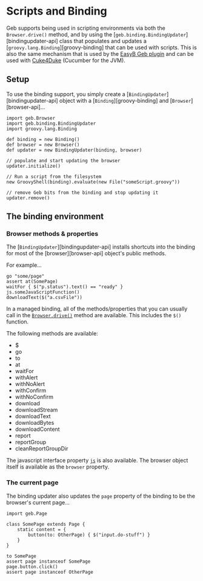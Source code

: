 # Scripts and Binding

Geb supports being used in scripting environments via both the `Browser.drive()` method, and by using the [`geb.binding.BindingUpdater`][bindingupdater-api] class that populates and updates a [`groovy.lang.Binding`][groovy-binding] that can be used with scripts. This is also the same mechanism that is used by the [EasyB Geb plugin](testing.html#easyb) and can be used with [Cuke4Duke](testing.html#cucumber_cuke4duke) (Cucumber for the JVM).

## Setup

To use the binding support, you simply create a [`BindingUpdater`][bindingupdater-api] object with a [`Binding`][groovy-binding] and [`Browser`][browser-api]…

    import geb.Browser
    import geb.binding.BindingUpdater
    import groovy.lang.Binding
    
    def binding = new Binding()
    def browser = new Browser()
    def updater = new BindingUpdater(binding, browser)
    
    // populate and start updating the browser
    updater.initialize()
    
    // Run a script from the filesystem
    new GroovyShell(binding).evaluate(new File("someScript.groovy"))
    
    // remove Geb bits from the binding and stop updating it
    updater.remove()
    
## The binding environment

### Browser methods & properties

The [`BindingUpdater`][bindingupdater-api] installs shortcuts into the binding for most of the [browser][browser-api] object's public methods. 

For example…

	go "some/page"
	assert at(SomePage)
	waitFor { $("p.status").text() == "ready" }
	js.someJavaScriptFunction()
	downloadText($("a.csvFile"))

In a managed binding, all of the methods/properties that you can usually call in the [`Browser.drive()`](#the_drive_method) method are available. This includes the `$()` function.

The following methods are available:

* $
* go
* to
* at
* waitFor
* withAlert
* withNoAlert
* withConfirm
* withNoConfirm
* download
* downloadStream
* downloadText
* downloadBytes
* downloadContent
* report
* reportGroup
* cleanReportGroupDir

The javascript interface property [`js`](javascript.html#the_js_object) is also available. The browser object itself is available as the `browser` property.

### The current page

The binding updater also updates the `page` property of the binding to be the browser's current page…

	import geb.Page
	
	class SomePage extends Page {
		static content = {
			button(to: OtherPage) { $("input.do-stuff") }
		}
	}
	
	to SomePage
	assert page instanceof SomePage
	page.button.click()
	assert page instanceof OtherPage
